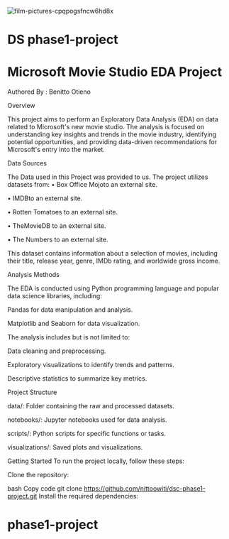 ![film-pictures-cpqpogsfncw6hd8x](https://github.com/nittoowiti/DSProject1/assets/135462765/7a96295e-349b-41a4-b5ba-8bd94a5004ad)

# DS phase1-project
# Microsoft Movie Studio EDA Project
Authored By : Benitto Otieno

Overview

This project aims to perform an Exploratory Data Analysis (EDA) on data related to Microsoft's new movie studio. The analysis is focused on understanding key insights and trends in the movie industry, identifying potential opportunities, and providing data-driven recommendations for Microsoft's entry into the market.

Data Sources

The Data used in this Project was provided to us.
The project utilizes datasets from:
• Box Office Mojoto an external site.

• IMDBto an external site.

• Rotten Tomatoes to an external site.

• TheMovieDB to an external site.

• The Numbers to an external site.

This dataset contains information about a selection of movies, including their title, release year, genre, IMDb rating, and worldwide gross income.

Analysis Methods

The EDA is conducted using Python programming language and popular data science libraries, including:

Pandas for data manipulation and analysis.

Matplotlib and Seaborn for data visualization.

The analysis includes but is not limited to:

Data cleaning and preprocessing.

Exploratory visualizations to identify trends and patterns.

Descriptive statistics to summarize key metrics.

Project Structure

data/: Folder containing the raw and processed datasets.

notebooks/: Jupyter notebooks used for data analysis.

scripts/: Python scripts for specific functions or tasks.

visualizations/: Saved plots and visualizations.

Getting Started
To run the project locally, follow these steps:

Clone the repository:

bash
Copy code
git clone https://github.com/nittoowiti/dsc-phase1-project.git
Install the required dependencies:




















# phase1-project
